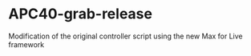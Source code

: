 # APC40-grab-release
Modification of the original controller script using the new Max for Live framework
